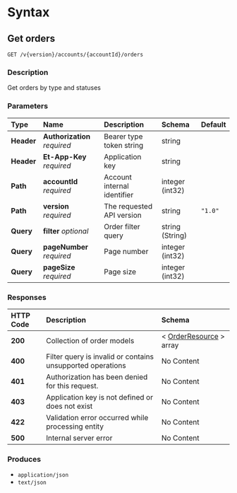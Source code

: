 # Syntax

## Get orders

```text
GET /v{version}/accounts/{accountId}/orders
```

### Description

Get orders by type and statuses

### Parameters

| Type | Name | Description | Schema | Default |
| :--- | :--- | :--- | :--- | :--- |
| **Header** | **Authorization**   _required_ | Bearer type token string | string |  |
| **Header** | **Et-App-Key**   _required_ | Application key | string |  |
| **Path** | **accountId**   _required_ | Account internal identifier | integer \(int32\) |  |
| **Path** | **version**   _required_ | The requested API version | string | `"1.0"` |
| **Query** | **filter**   _optional_ | Order filter query | string \(String\) |  |
| **Query** | **pageNumber**   _required_ | Page number | integer \(int32\) |  |
| **Query** | **pageSize**   _required_ | Page size | integer \(int32\) |  |

### Responses

| HTTP Code | Description | Schema |
| :--- | :--- | :--- |
| **200** | Collection of order models | &lt; [OrderResource](../../../trading-api/definitions.md#orderresource) &gt; array |
| **400** | Filter query is invalid or contains unsupported operations | No Content |
| **401** | Authorization has been denied for this request. | No Content |
| **403** | Application key is not defined or does not exist | No Content |
| **422** | Validation error occurred while processing entity | No Content |
| **500** | Internal server error | No Content |

### Produces

* `application/json`
* `text/json`

